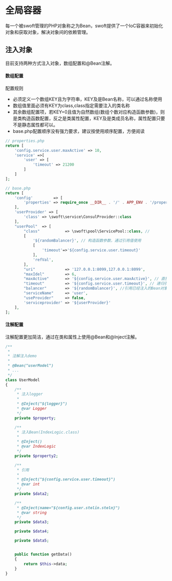 # 全局容器

每一个被swoft管理的PHP对象称之为Bean，swoft提供了一个IoC容器来初始化对象和获取对象，解决对象间的依赖管理。

## 注入对象

目前支持两种方式注入对象，数组配置和@Bean注解。

#### 数组配置

配置规则

* 必须定义一个数组KEY且为字符串，KEY及是Bean名称，可以通过名称使用
* 数组值里面必须有KEY为class,class指定需要注入的类名称
* 其余数组配置项，若KEY=0且值为自然数组\(数组个数对应构造函数参数\)，则是类构造函数配置，反之是类属性配置，KEY及是类成员名称，属性配置只要不是静态属性都可以。
* base.php配置顺序没有强力要求，建议按使用顺序配置，方便阅读

```php
// properties.php
return [
    'config.service.user.maxActive' => 10,
    'service' =>[
        'user' => [
            'timeout' => 21200
        ]
    ]
];

// base.php
return [
    'config'         => [
        'properties' => require_once __DIR__ . '/' . APP_ENV . '/properties.php',
    ],
    'userProvider' => [
        'class' => \swoft\service\ConsulProvider::class
    ],
    "userPool"  => [
        "class"           => \swoft\pool\ServicePool::class, // 
        [
            '${randomBalancer}', // 构造函数参数，通过引用值使用
            [
                'timeout'=>'${config.service.user.timeout}'
            ],
            'refVal',
        ],
        "uri"             => '127.0.0.1:8099,127.0.0.1:8099', 
        "maxIdel"         => 6,
        "maxActive"       => '${config.service.user.maxActive}', // 直接引用方式使用
        "timeout"         => '${config.service.user.timeout}', // 递归引用使用
        "balancer"        => '${randomBalancer}', //引用已经注入的Bean对象 
        "serviceName"     => 'user',
        "useProvider"     => false,
        'serviceprovider' => '${userProvider}'
    ],
];
```

#### 注解配置

注解配置更加简洁，通过在类和属性上使用@Bean和@Inject注解。

```php
/**
 *
 * 注解注入demo
 *
 * @Bean("userModel")
 * ...
 */
class UserModel
{
    /**
     * 注入logger
     *
     * @Inject("${logger}")
     * @var Logger
     */
    private $property;

    /**
     * 注入Bean(IndexLogic.class)
     *
     * @Inject()
     * @var IndexLogic
     */
    private $property2;

    /**
     * 引用
     * 
     * @Inject("${config.service.user.timeout}")
     * @var int
     */
    private $data2;

    /**
     * @Inject(name="${config.user.stelin.steln}")
     * @var string
     */
    private $data3;

    private $data4;

    private $data5;


    public function getData()
    {
        return $this->data;
    }
}
```



